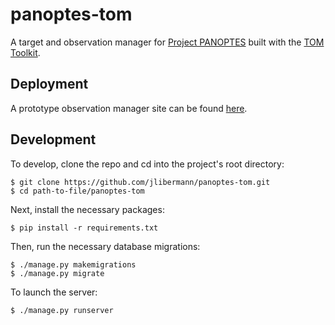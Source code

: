 # panoptes-tom

A target and observation manager for [Project PANOPTES](https://github.com/panoptes) built with the [TOM Toolkit](https://tom-toolkit.readthedocs.io/en/stable/index.html).

## Deployment

A prototype observation manager site can be found [here](https://panoptes-tom.herokuapp.com/).

## Development

To develop, clone the repo and cd into the project's root directory:

```shell
$ git clone https://github.com/jlibermann/panoptes-tom.git
$ cd path-to-file/panoptes-tom
```

Next, install the necessary packages:
```shell
$ pip install -r requirements.txt
```


Then, run the necessary database migrations:
```shell
$ ./manage.py makemigrations
$ ./manage.py migrate
```
To launch the server:
```shell
$ ./manage.py runserver
```


